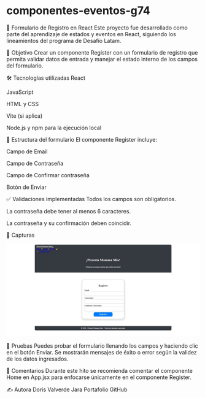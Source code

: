 # componentes-eventos-g74
📘 Formulario de Registro en React
Este proyecto fue desarrollado como parte del aprendizaje de estados y eventos en React, siguiendo los lineamientos del programa de Desafío Latam.

🚀 Objetivo
Crear un componente Register con un formulario de registro que permita validar datos de entrada y manejar el estado interno de los campos del formulario.

🛠️ Tecnologías utilizadas
React

JavaScript

HTML y CSS

Vite (si aplica)

Node.js y npm para la ejecución local

🧩 Estructura del formulario
El componente Register incluye:

Campo de Email

Campo de Contraseña

Campo de Confirmar contraseña

Botón de Enviar

✅ Validaciones implementadas
Todos los campos son obligatorios.

La contraseña debe tener al menos 6 caracteres.

La contraseña y su confirmación deben coincidir.

📸 Capturas

![Página principal](./g74-estados-componenes-eventos/screenshots/Captura.jpeg)

🧪 Pruebas
Puedes probar el formulario llenando los campos y haciendo clic en el botón Enviar. Se mostrarán mensajes de éxito o error según la validez de los datos ingresados.

📁 Comentarios
Durante este hito se recomienda comentar el componente Home en App.jsx para enfocarse únicamente en el componente Register.

✍️ Autora
Doris Valverde Jara
Portafolio
GitHub